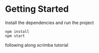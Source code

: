 # Getting Started
Install the dependencies and run the project
```
npm install
npm start
```
following along scrimba tutorial
